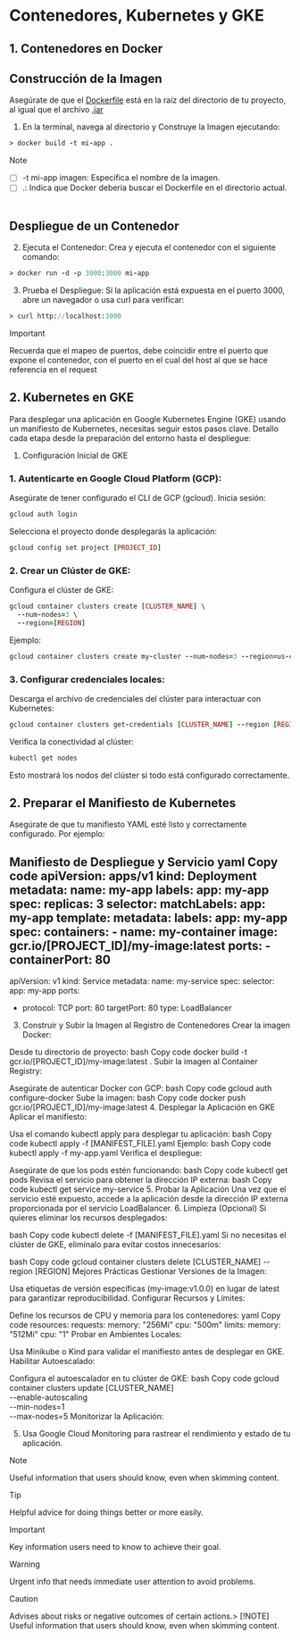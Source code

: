 # Contenedores, Kubernetes y GKE

## 1. Contenedores en Docker
## Construcción de la Imagen
Asegúrate de que el [Dockerfile](https://pages.github.com/) está en la raíz del directorio de tu proyecto, al igual que el archivo [.jar](https://pages.github.com/)
1. En la terminal, navega al directorio y Construye la Imagen ejecutando:
```ruby
> docker build -t mi-app .
```

> [!NOTE]
> - [ ] -t mi-app imagen: Especifica el nombre de la imagen.
> - [ ] .: Indica que Docker debería buscar el Dockerfile en el directorio actual.
 
## Despliegue de un Contenedor

2. Ejecuta el Contenedor: Crea y ejecuta el contenedor con el siguiente comando:
```ruby
> docker run -d -p 3000:3000 mi-app
```

3. Prueba el Despliegue: Si la aplicación está expuesta en el puerto 3000, abre un navegador o usa curl para verificar:
```ruby
> curl http://localhost:3000
```
> [!IMPORTANT]
> Recuerda que el mapeo de puertos, debe coincidir entre el puerto que expone el contenedor, con el puerto en el cual del host al que se hace referencia en el request


## 2.  Kubernetes en GKE
Para desplegar una aplicación en Google Kubernetes Engine (GKE) usando un manifiesto de Kubernetes, necesitas seguir estos pasos clave. Detallo cada etapa desde la preparación del entorno hasta el despliegue:

1. Configuración Inicial de GKE
### 1.  Autenticarte en Google Cloud Platform (GCP):

Asegúrate de tener configurado el CLI de GCP (gcloud).
Inicia sesión:
```ruby
gcloud auth login
```

Selecciona el proyecto donde desplegarás la aplicación:
```ruby
gcloud config set project [PROJECT_ID]
```

### 2.  Crear un Clúster de GKE:
Configura el clúster de GKE:
```ruby
gcloud container clusters create [CLUSTER_NAME] \
  --num-nodes=3 \
  --region=[REGION]
```

Ejemplo:
```ruby
gcloud container clusters create my-cluster --num-nodes=3 --region=us-central1
```

### 3.  Configurar credenciales locales:

Descarga el archivo de credenciales del clúster para interactuar con Kubernetes:
```ruby
gcloud container clusters get-credentials [CLUSTER_NAME] --region [REGION]
```

Verifica la conectividad al clúster:
```ruby
kubectl get nodes
```

Esto mostrará los nodos del clúster si todo está configurado correctamente.

## 2. Preparar el Manifiesto de Kubernetes
Asegúrate de que tu manifiesto YAML esté listo y correctamente configurado. Por ejemplo:

Manifiesto de Despliegue y Servicio
yaml
Copy code
apiVersion: apps/v1
kind: Deployment
metadata:
  name: my-app
  labels:
    app: my-app
spec:
  replicas: 3
  selector:
    matchLabels:
      app: my-app
  template:
    metadata:
      labels:
        app: my-app
    spec:
      containers:
      - name: my-container
        image: gcr.io/[PROJECT_ID]/my-image:latest
        ports:
        - containerPort: 80
---
apiVersion: v1
kind: Service
metadata:
  name: my-service
spec:
  selector:
    app: my-app
  ports:
  - protocol: TCP
    port: 80
    targetPort: 80
  type: LoadBalancer
3. Construir y Subir la Imagen al Registro de Contenedores
Crear la imagen Docker:

Desde tu directorio de proyecto:
bash
Copy code
docker build -t gcr.io/[PROJECT_ID]/my-image:latest .
Subir la imagen al Container Registry:

Asegúrate de autenticar Docker con GCP:
bash
Copy code
gcloud auth configure-docker
Sube la imagen:
bash
Copy code
docker push gcr.io/[PROJECT_ID]/my-image:latest
4. Desplegar la Aplicación en GKE
Aplicar el manifiesto:

Usa el comando kubectl apply para desplegar tu aplicación:
bash
Copy code
kubectl apply -f [MANIFEST_FILE].yaml
Ejemplo:
bash
Copy code
kubectl apply -f my-app.yaml
Verifica el despliegue:

Asegúrate de que los pods estén funcionando:
bash
Copy code
kubectl get pods
Revisa el servicio para obtener la dirección IP externa:
bash
Copy code
kubectl get service my-service
5. Probar la Aplicación
Una vez que el servicio esté expuesto, accede a la aplicación desde la dirección IP externa proporcionada por el servicio LoadBalancer.
6. Limpieza (Opcional)
Si quieres eliminar los recursos desplegados:

bash
Copy code
kubectl delete -f [MANIFEST_FILE].yaml
Si no necesitas el clúster de GKE, elimínalo para evitar costos innecesarios:

bash
Copy code
gcloud container clusters delete [CLUSTER_NAME] --region [REGION]
Mejores Prácticas
Gestionar Versiones de la Imagen:

Usa etiquetas de versión específicas (my-image:v1.0.0) en lugar de latest para garantizar reproducibilidad.
Configurar Recursos y Límites:

Define los recursos de CPU y memoria para los contenedores:
yaml
Copy code
resources:
  requests:
    memory: "256Mi"
    cpu: "500m"
  limits:
    memory: "512Mi"
    cpu: "1"
Probar en Ambientes Locales:

Usa Minikube o Kind para validar el manifiesto antes de desplegar en GKE.
Habilitar Autoescalado:

Configura el autoescalador en tu clúster de GKE:
bash
Copy code
gcloud container clusters update [CLUSTER_NAME] \
  --enable-autoscaling \
  --min-nodes=1 \
  --max-nodes=5
Monitorizar la Aplicación:

5.  Usa Google Cloud Monitoring para rastrear el rendimiento y estado de tu aplicación.

> [!NOTE]
> Useful information that users should know, even when skimming content.

> [!TIP]
> Helpful advice for doing things better or more easily.

> [!IMPORTANT]
> Key information users need to know to achieve their goal.

> [!WARNING]
> Urgent info that needs immediate user attention to avoid problems.

> [!CAUTION]
> Advises about risks or negative outcomes of certain actions.> [!NOTE]
> Useful information that users should know, even when skimming content.

